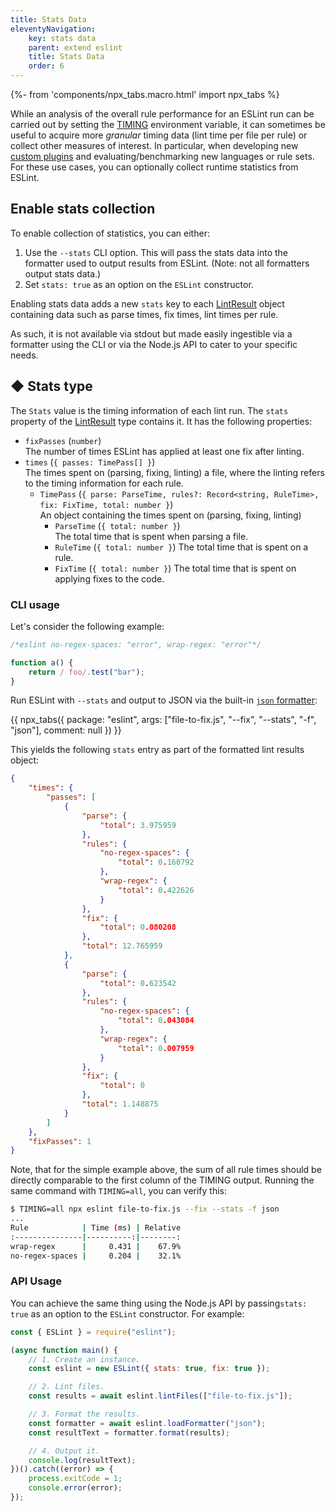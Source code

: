 ```yaml
---
title: Stats Data
eleventyNavigation:
    key: stats data
    parent: extend eslint
    title: Stats Data
    order: 6
---
```


{%- from 'components/npx_tabs.macro.html' import npx_tabs %}

While an analysis of the overall rule performance for an ESLint run can be carried out by setting the [TIMING](./custom-rules#profile-rule-performance) environment variable, it can sometimes be useful to acquire more *granular* timing data (lint time per file per rule) or collect other measures of interest. In particular, when developing new [custom plugins](./plugins) and evaluating/benchmarking new languages or rule sets. For these use cases, you can optionally collect runtime statistics from ESLint.

## Enable stats collection

To enable collection of statistics, you can either:

1. Use the `--stats` CLI option. This will pass the stats data into the formatter used to output results from ESLint. (Note: not all formatters output stats data.)
1. Set `stats: true` as an option on the `ESLint` constructor.

Enabling stats data adds a new `stats` key to each [LintResult](../integrate/nodejs-api#-lintresult-type) object containing data such as parse times, fix times, lint times per rule.

As such, it is not available via stdout but made easily ingestible via a formatter using the CLI or via the Node.js API to cater to your specific needs.

## ◆ Stats type

The `Stats` value is the timing information of each lint run. The `stats` property of the [LintResult](../integrate/nodejs-api#-lintresult-type) type contains it. It has the following properties:

* `fixPasses` (`number`)<br>
  The number of times ESLint has applied at least one fix after linting.
* `times` (`{ passes: TimePass[] }`)<br>
  The times spent on (parsing, fixing, linting) a file, where the linting refers to the timing information for each rule.
    * `TimePass` (`{ parse: ParseTime, rules?: Record<string, RuleTime>, fix: FixTime, total: number }`)<br>
    An object containing the times spent on (parsing, fixing, linting)
        * `ParseTime` (`{ total: number }`)<br>
          The total time that is spent when parsing a file.
        * `RuleTime` (`{ total: number }`)<be>
          The total time that is spent on a rule.
        * `FixTime` (`{ total: number }`)<be>
          The total time that is spent on applying fixes to the code.

### CLI usage

Let's consider the following example:

```js [file-to-fix.js]
/*eslint no-regex-spaces: "error", wrap-regex: "error"*/

function a() {
    return / foo/.test("bar");
}
```

Run ESLint with `--stats` and output to JSON via the built-in [`json` formatter](../use/formatters/):

{{ npx_tabs({
    package: "eslint",
    args: ["file-to-fix.js", "--fix", "--stats", "-f", "json"],
    comment: null
}) }}


This yields the following `stats` entry as part of the formatted lint results object:

```json
{
    "times": {
        "passes": [
            {
                "parse": {
                    "total": 3.975959
                },
                "rules": {
                    "no-regex-spaces": {
                        "total": 0.160792
                    },
                    "wrap-regex": {
                        "total": 0.422626
                    }
                },
                "fix": {
                    "total": 0.080208
                },
                "total": 12.765959
            },
            {
                "parse": {
                    "total": 0.623542
                },
                "rules": {
                    "no-regex-spaces": {
                        "total": 0.043084
                    },
                    "wrap-regex": {
                        "total": 0.007959
                    }
                },
                "fix": {
                    "total": 0
                },
                "total": 1.148875
            }
        ]
    },
    "fixPasses": 1
}
```

Note, that for the simple example above, the sum of all rule times should be directly comparable to the first column of the TIMING output. Running the same command with `TIMING=all`, you can verify this:

```bash
$ TIMING=all npx eslint file-to-fix.js --fix --stats -f json
...
Rule            | Time (ms) | Relative
:---------------|----------:|--------:
wrap-regex      |     0.431 |    67.9%
no-regex-spaces |     0.204 |    32.1%
```

### API Usage

You can achieve the same thing using the Node.js API by passing`stats: true` as an option to the `ESLint` constructor. For example:

```js
const { ESLint } = require("eslint");

(async function main() {
    // 1. Create an instance.
    const eslint = new ESLint({ stats: true, fix: true });

    // 2. Lint files.
    const results = await eslint.lintFiles(["file-to-fix.js"]);

    // 3. Format the results.
    const formatter = await eslint.loadFormatter("json");
    const resultText = formatter.format(results);

    // 4. Output it.
    console.log(resultText);
})().catch((error) => {
    process.exitCode = 1;
    console.error(error);
});
```
